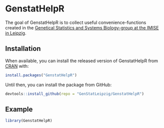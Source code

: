 
<!-- README.md is generated from README.Rmd. Please edit that file -->

# GenstatHelpR

<!-- badges: start -->
<!-- badges: end -->

The goal of GenstatHelpR is to collect useful convenience-functions
created in the [Genetical Statistics and Systems Biology-group at the
IMISE in Leipzig](https://www.genstat.imise.uni-leipzig.de/).

## Installation

When available, you can install the released version of GenstatHelpR
from [CRAN](https://CRAN.R-project.org) with:

``` r
install.packages("GenstatHelpR")
```

Until then, you can install the package from GitHub:

``` r
devtools::install_github(repo = "GenStatLeipzig/GenstatHelpR")
```

## Example

``` r
library(GenstatHelpR)
```
